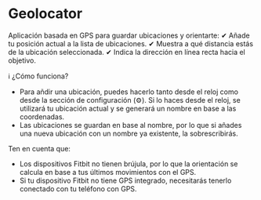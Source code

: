 # Geolocator

Aplicación basada en GPS para guardar ubicaciones y orientarte:
✔ Añade tu posición actual a la lista de ubicaciones.
✔ Muestra a qué distancia estás de la ubicación seleccionada.
✔ Indica la dirección en línea recta hacia el objetivo.

ℹ ¿Cómo funciona?

- Para añdir una ubicación, puedes hacerlo tanto desde el reloj como desde la sección de configuración (⚙). Si lo haces desde el reloj, se utilizará tu ubicación actual y se generará un nombre en base a las coordenadas.
- Las ubicaciones se guardan en base al nombre, por lo que si añades una nueva ubicación con un nombre ya existente, la sobrescribirás.

Ten en cuenta que:

- Los dispositivos Fitbit no tienen brújula, por lo que la orientación se calcula en base a tus últimos movimientos con el GPS.
- Si tu dispositivo Fitbit no tiene GPS integrado, necesitarás tenerlo conectado con tu teléfono con GPS.
